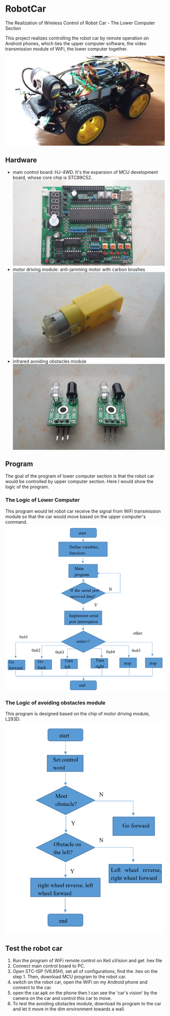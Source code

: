 # RobotCar
The Realization of Wireless Control of Robot Car - The Lower Computer Section

This project realizes controlling the robot car by remote operation on Android phones, which ties the upper computer software, the video transmission module of WiFi, the lower computer together. 

![](src/robot_car.jpg)

## Hardware
- main control board: HJ-4WD. It's the expansion of MCU development board, whose core chip is STC89C52.
![](src/main_control_board.jpg)
- motor driving module: anti-jamming motor with carbon brushes
![](src/motor.jpg)
- infrared avoiding obstacles module
![](src/avoiding_obstacles_module.jpg)

## Program
The goal of the program of lower computer section is that the robot car would be controlled by upper computer section. Here I would show the logic of the program.

### The Logic of Lower Computer
This program would let robot car receive the signal from WiFi transmission module so that the car would move based on the upper computer's command.
![](src/logic1.png)

### The Logic of avoiding obstacles module
This program is designed based on the chip of motor driving module, L293D.
![](src/logic2.png)

## Test the robot car
1. Run the program of WiFi remote control on Keil uVision and get .hex file
2. Connect main control board to PC.
3. Open STC-ISP (V6.85H), set all of configurations, find the .hex on the step 1. Then, download MCU program to the robot car.
4. switch on the robot car, open the WiFi on my Android phone and connect to the car.
5. open the car.apk on the phone then I can see the 'car's vision' by the camera on the car and control this car to move.
6. To test the avoiding obstacles module, download its program to the car and let it move in the dim environment towards a wall. 
